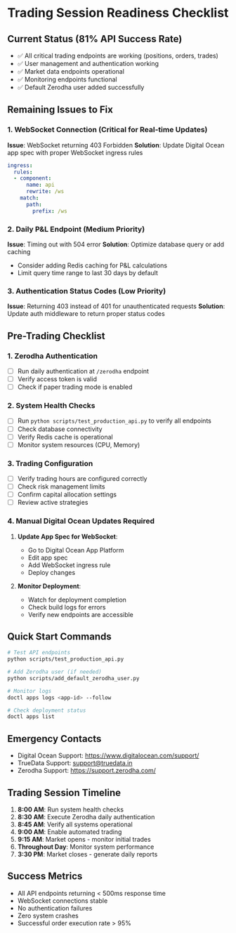 # Trading Session Readiness Checklist

## Current Status (81% API Success Rate)
- ✅ All critical trading endpoints are working (positions, orders, trades)
- ✅ User management and authentication working
- ✅ Market data endpoints operational
- ✅ Monitoring endpoints functional
- ✅ Default Zerodha user added successfully

## Remaining Issues to Fix

### 1. WebSocket Connection (Critical for Real-time Updates)
**Issue**: WebSocket returning 403 Forbidden
**Solution**: Update Digital Ocean app spec with proper WebSocket ingress rules
```yaml
ingress:
  rules:
  - component:
      name: api
      rewrite: /ws
    match:
      path:
        prefix: /ws
```

### 2. Daily P&L Endpoint (Medium Priority)
**Issue**: Timing out with 504 error
**Solution**: Optimize database query or add caching
- Consider adding Redis caching for P&L calculations
- Limit query time range to last 30 days by default

### 3. Authentication Status Codes (Low Priority)
**Issue**: Returning 403 instead of 401 for unauthenticated requests
**Solution**: Update auth middleware to return proper status codes

## Pre-Trading Checklist

### 1. Zerodha Authentication
- [ ] Run daily authentication at `/zerodha` endpoint
- [ ] Verify access token is valid
- [ ] Check if paper trading mode is enabled

### 2. System Health Checks
- [ ] Run `python scripts/test_production_api.py` to verify all endpoints
- [ ] Check database connectivity
- [ ] Verify Redis cache is operational
- [ ] Monitor system resources (CPU, Memory)

### 3. Trading Configuration
- [ ] Verify trading hours are configured correctly
- [ ] Check risk management limits
- [ ] Confirm capital allocation settings
- [ ] Review active strategies

### 4. Manual Digital Ocean Updates Required
1. **Update App Spec for WebSocket**:
   - Go to Digital Ocean App Platform
   - Edit app spec
   - Add WebSocket ingress rule
   - Deploy changes

2. **Monitor Deployment**:
   - Watch for deployment completion
   - Check build logs for errors
   - Verify new endpoints are accessible

## Quick Start Commands

```bash
# Test API endpoints
python scripts/test_production_api.py

# Add Zerodha user (if needed)
python scripts/add_default_zerodha_user.py

# Monitor logs
doctl apps logs <app-id> --follow

# Check deployment status
doctl apps list
```

## Emergency Contacts
- Digital Ocean Support: https://www.digitalocean.com/support/
- TrueData Support: support@truedata.in
- Zerodha Support: https://support.zerodha.com/

## Trading Session Timeline
1. **8:00 AM**: Run system health checks
2. **8:30 AM**: Execute Zerodha daily authentication
3. **8:45 AM**: Verify all systems operational
4. **9:00 AM**: Enable automated trading
5. **9:15 AM**: Market opens - monitor initial trades
6. **Throughout Day**: Monitor system performance
7. **3:30 PM**: Market closes - generate daily reports

## Success Metrics
- All API endpoints returning < 500ms response time
- WebSocket connections stable
- No authentication failures
- Zero system crashes
- Successful order execution rate > 95% 